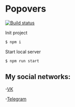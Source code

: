 # Popovers

[![Build status](https://ci.appveyor.com/api/projects/status/3ml9ka7l897v01db?svg=true)](https://ci.appveyor.com/project/Kiraradi/popovers)

Init project 
```bash
$ npm i
```
Start local server
```bash
$ npm run start
```
## My social networks:
-[VK](https://vk.com/thedomino2)

-[Telegram](https://t.me/Kiraradi)